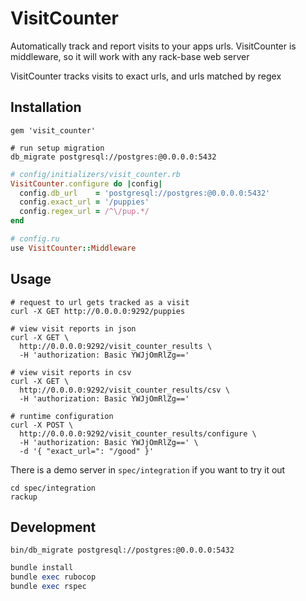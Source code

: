 # VisitCounter

Automatically track and report visits to your apps urls. VisitCounter is
middleware, so it will work with any rack-base web server

VisitCounter tracks visits to exact urls, and urls matched by regex

## Installation

`gem 'visit_counter'`

```shell
# run setup migration
db_migrate postgresql://postgres:@0.0.0.0:5432
```

```ruby
# config/initializers/visit_counter.rb
VisitCounter.configure do |config|
  config.db_url    = 'postgresql://postgres:@0.0.0.0:5432'
  config.exact_url = '/puppies'
  config.regex_url = /^\/pup.*/
end

# config.ru
use VisitCounter::Middleware
```

## Usage

```shell
# request to url gets tracked as a visit
curl -X GET http://0.0.0.0:9292/puppies

# view visit reports in json
curl -X GET \
  http://0.0.0.0:9292/visit_counter_results \
  -H 'authorization: Basic YWJjOmRlZg=='

# view visit reports in csv
curl -X GET \
  http://0.0.0.0:9292/visit_counter_results/csv \
  -H 'authorization: Basic YWJjOmRlZg=='

# runtime configuration
curl -X POST \
  http://0.0.0.0:9292/visit_counter_results/configure \
  -H 'authorization: Basic YWJjOmRlZg==' \
  -d '{ "exact_url=": "/good" }'
```

There is a demo server in `spec/integration` if you want to try it out

```shell
cd spec/integration
rackup
```

## Development

```shell
bin/db_migrate postgresql://postgres:@0.0.0.0:5432
```

```ruby
bundle install
bundle exec rubocop
bundle exec rspec
```
